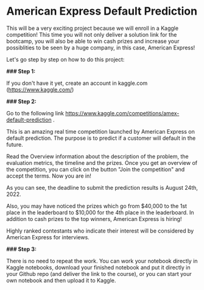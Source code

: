 
# American Express Default Prediction

This will be a very exciting project because we will enroll in a Kaggle competition! This time you will not only deliver a solution link for the bootcamp, you will also be able to win cash prizes and increase your possiblities to be seen by a huge company, in this case, American Express!

Let's go step by step on how to do this project:

**### Step 1:**

If you don't have it yet, create an account in kaggle.com (https://www.kaggle.com/)

**### Step 2:**

Go to the following link https://www.kaggle.com/competitions/amex-default-prediction .

This is an amazing real time competition launched by American Express on default prediction. The purpose is to predict if a customer will default in the future.

Read the Overview information about the description of the problem, the evaluation metrics, the timeline and the prizes.
Once you get an overview of the competition, you can click on the button "Join the competition" and accept the terms. Now you are in!

As you can see, the deadline to submit the prediction results is August 24th, 2022. 

Also, you may have noticed the prizes which go from $40,000 to the 1st place in the leaderboard to $10,000 for the 4th place in the leaderboard. In addition to cash prizes to the top winners, American Express is hiring!

Highly ranked contestants who indicate their interest will be considered by American Express for interviews.

**### Step 3:**

There is no need to repeat the work. You can work your notebook directly in Kaggle notebooks, download your finished notebook and put it directly in your Github repo (and deliver the link to the course), or you can start your own notebook and then upload it to Kaggle.
